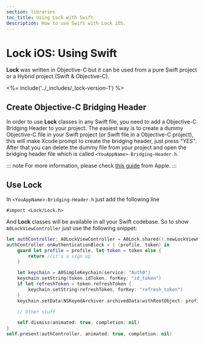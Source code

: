```yaml
---
section: libraries
toc_title: Using Lock with Swift
description: How to use Swift with Lock iOS.
---
```



# Lock iOS: Using Swift

**Lock** was written in Objective-C but it can be used from a pure Swift project or a Hybrid project (Swift & Objective-C).

<%= include('../_includes/_lock-version-1') %>

## Create Objective-C Bridging Header
In order to use **Lock** classes in any Swift file, you need to add a Objective-C Bridging Header to your project. The easiest way is to create a dummy Objective-C file in your Swift project (or Swift file in a Objective-C project), this will make Xcode prompt to create the bridging header, just press _"YES"_. After that you can delete the dummy file from your project and open the bridging header file which is called `<YouAppName>-Bridging-Header.h`.

::: note
For more information, please check [this guide](https://developer.apple.com/library/ios/documentation/swift/conceptual/buildingcocoaapps/MixandMatch.html) from Apple.
:::

## Use Lock
In `<YouAppName>-Bridging-Header.h` just add the following line
```objc
#import <Lock/Lock.h>
```

And **Lock** classes will be available in all your Swift codebase. So to show `A0LockViewController` just use the following snippet:

```swift
let authController: A0LockViewController = A0Lock.shared().newLockViewController()
authController.onAuthenticationBlock = { (profile, token) in
    guard let profile = profile, let token = token else {
        return //it's a sign up
    }

    let keychain = A0SimpleKeychain(service: "Auth0")
    keychain.setString(token.idToken, forKey: "id_token")
    if let refreshToken = token.refreshToken {
        keychain.setString(refreshToken, forKey: "refresh_token")
    }
    keychain.setData(NSKeyedArchiver.archivedData(withRootObject: profile), forKey: "profile")

    // Other stuff

    self.dismiss(animated: true, completion: nil)
}
self.present(authController, animated: true, completion: nil)
```
